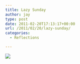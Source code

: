 ```yaml
---
title: Lazy Sunday
author: jay
type: post
date: 2011-02-20T17:13:17+00:00
url: /2011/02/20/lazy-sunday/
categories:
  - Reflections

---
```

[![][1]][2]

 [1]: https://photos.smugmug.com/All/Our-Pups/DSC3316/1192945766_CKKpE-M.jpg
 [2]: http://photos.littleriverview.org/photos/swfpopup.mg?AlbumID=7810105&AlbumKey=a7H5S